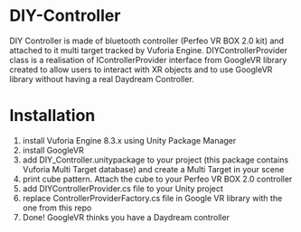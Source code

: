 # DIY-Controller
DIY Controller is made of bluetooth controller (Perfeo VR BOX 2.0 kit) and attached  to it multi target tracked by Vuforia Engine. DIYControllerProvider class is a realisation of IControllerProvider interface from GoogleVR library created to allow users to interact with XR objects and to use GoogleVR library without having a real Daydream Controller.

# Installation
1) install Vuforia Engine 8.3.x using Unity Package Manager
2) install GoogleVR
3) add DIY_Controller.unitypackage to your project (this package contains Vuforia Multi Target database) and create a Multi Target in your scene 
4) print cube pattern. Attach the cube to your Perfeo VR BOX 2.0 controller
5) add DIYControllerProvider.cs file to your Unity project
6) replace ControllerProviderFactory.cs file in Google VR library with the one from this repo
7) Done! GoogleVR thinks you have a Daydream controller

